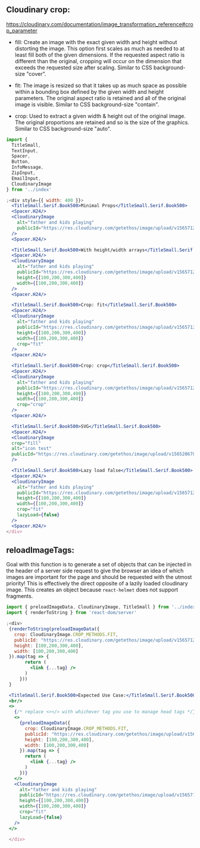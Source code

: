 
 ## Cloudinary crop:
  https://cloudinary.com/documentation/image_transformation_reference#crop_parameter

* fill: Create an image with the exact given width and height without distorting the
      image. This option first scales as much as needed to at least fill both of the
      given dimensions. If the requested aspect ratio is different than the original,
      cropping will occur on the dimension that exceeds the requested size after scaling.
      Similar to CSS background-size "cover".

* fit: The image is resized so that it takes up as much space as possible within
      a bounding box defined by the given width and height parameters. The original
      aspect ratio is retained and all of the original image is visible.
      Similar to CSS background-size "contain".

* crop: Used to extract a given width & height out of the original image. The original
      proportions are retained and so is the size of the graphics.
      Similar to CSS background-size "auto".

```jsx
import {
  TitleSmall,
  TextInput,
  Spacer,
  Button,
  InfoMessage,
  ZipInput,
  EmailInput,
  CloudinaryImage
} from '../index'

;<div style={{ width: 400 }}>
  <TitleSmall.Serif.Book500>Minimal Props</TitleSmall.Serif.Book500>
  <Spacer.H24/>
  <CloudinaryImage
    alt="father and kids playing"
    publicId="https://res.cloudinary.com/getethos/image/upload/v1565712179/01_NEW%20Lifestyle%20%28Rebrand%29/life-insurance-father-and-kids-playing.jpg"
  />
  <Spacer.H24/>

  <TitleSmall.Serif.Book500>With height/width arrays</TitleSmall.Serif.Book500>
  <Spacer.H24/>
  <CloudinaryImage
    alt="father and kids playing"
    publicId="https://res.cloudinary.com/getethos/image/upload/v1565712179/01_NEW%20Lifestyle%20%28Rebrand%29/life-insurance-father-and-kids-playing.jpg"
    height={[100,200,300,400]}
    width={[100,200,300,400]}
  />
  <Spacer.H24/>

  <TitleSmall.Serif.Book500>Crop: fit</TitleSmall.Serif.Book500>
  <Spacer.H24/>
  <CloudinaryImage
    alt="father and kids playing"
    publicId="https://res.cloudinary.com/getethos/image/upload/v1565712179/01_NEW%20Lifestyle%20%28Rebrand%29/life-insurance-father-and-kids-playing.jpg"
    height={[100,200,300,400]}
    width={[100,200,300,400]}
    crop="fit"
  />
  <Spacer.H24/>

  <TitleSmall.Serif.Book500>Crop: crop</TitleSmall.Serif.Book500>
  <Spacer.H24/>
  <CloudinaryImage
    alt="father and kids playing"
    publicId="https://res.cloudinary.com/getethos/image/upload/v1565712179/01_NEW%20Lifestyle%20%28Rebrand%29/life-insurance-father-and-kids-playing.jpg"
    height={[100,200,300,400]}
    width={[100,200,300,400]}
    crop="crop"
  />
  <Spacer.H24/>

  <TitleSmall.Serif.Book500>SVG</TitleSmall.Serif.Book500>
  <Spacer.H24/>
  <CloudinaryImage
  crop="fill"
  alt="icon test"
  publicId="https://res.cloudinary.com/getethos/image/upload/v1565206784/02_Icons/Icon_slot_3_Duckegg_ktjkor.svg"
  />

  <TitleSmall.Serif.Book500>Lazy load false</TitleSmall.Serif.Book500>
  <Spacer.H24/>
  <CloudinaryImage
    alt="father and kids playing"
    publicId="https://res.cloudinary.com/getethos/image/upload/v1565712179/01_NEW%20Lifestyle%20%28Rebrand%29/life-insurance-father-and-kids-playing.jpg"
    height={[100,200,300,400]}
    width={[100,200,300,400]}
    crop="fit"
    lazyLoad={false}
  />
  <Spacer.H24/>
</div>
```

 ## reloadImageTags:
 Goal with this function is to generate a set of objects that can be injected in the header of a server side request to give the browser an idea of which images are important for the page and should be requested with the utmost priority! This is effectively the direct opposite of a lazily loaded cloudinary image. This creates an object because `react-helmet` does not support fragments.

 ```jsx
 import { preloadImageData, CloudinaryImage, TitleSmall } from '../index'
 import { renderToString } from 'react-dom/server'

;<div>
  {renderToString(preloadImageData({
    crop: CloudinaryImage.CROP_METHODS.FIT,
    publicId: "https://res.cloudinary.com/getethos/image/upload/v1565712179/01_NEW%20Lifestyle%20%28Rebrand%29/life-insurance-father-and-kids-playing.jpg",
    height: [100,200,300,400],
    width: [100,200,300,400]
  }).map(tag => {
        return (
          <link {...tag} />
        )
      }))
  }

  <TitleSmall.Serif.Book500>Expected Use Case:</TitleSmall.Serif.Book500>
  <br/>
  <>
    {/* replace <></> with whichever tag you use to manage head tags */}
    <>
      {preloadImageData({
        crop: CloudinaryImage.CROP_METHODS.FIT,
        publicId: "https://res.cloudinary.com/getethos/image/upload/v1565712179/01_NEW%20Lifestyle%20%28Rebrand%29/life-insurance-father-and-kids-playing.jpg",
        height: [100,200,300,400],
        width: [100,200,300,400]
      }).map(tag => {
        return (
          <link {...tag} />
        )
      })}
    </>
    <CloudinaryImage
      alt="father and kids playing"
      publicId="https://res.cloudinary.com/getethos/image/upload/v1565712179/01_NEW%20Lifestyle%20%28Rebrand%29/life-insurance-father-and-kids-playing.jpg"
      height={[100,200,300,400]}
      width={[100,200,300,400]}
      crop="fit"
      lazyLoad={false}
    />
  </>

  </div>
 ```
